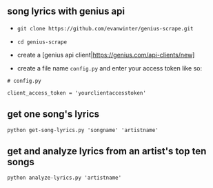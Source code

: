 ## song lyrics with genius api

* `git clone https://github.com/evanwinter/genius-scrape.git`

* `cd genius-scrape`

* create a [genius api client|https://genius.com/api-clients/new]

* create a file name `config.py` and enter your access token like so:

```
# config.py

client_access_token = 'yourclientaccesstoken'
```

## get one song's lyrics

`python get-song-lyrics.py 'songname' 'artistname'`

## get and analyze lyrics from an artist's top ten songs

`python analyze-lyrics.py 'artistname'`